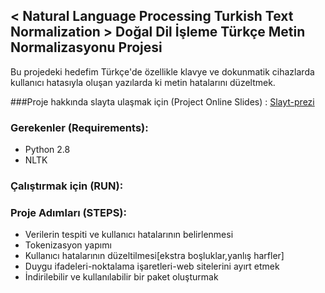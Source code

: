 ## < Natural Language Processing Turkish Text Normalization > Doğal Dil İşleme Türkçe Metin Normalizasyonu Projesi
 Bu projedeki hedefim Türkçe'de özellikle klavye ve dokunmatik cihazlarda kullanıcı hatasıyla oluşan yazılarda ki metin hatalarını düzeltmek.

###Proje hakkında slayta ulaşmak için (Project Online Slides) :  [Slayt-prezi](https://prezi.com/_s4nirxrn7c5/metin-normalizasyonu/)

### Gerekenler (Requirements):
- Python 2.8
- NLTK

### Çalıştırmak için (RUN): 

### Proje Adımları (STEPS):
- Verilerin tespiti ve kullanıcı hatalarının belirlenmesi
- Tokenizasyon yapımı
- Kullanıcı hatalarının düzeltilmesi[ekstra boşluklar,yanlış harfler]
- Duygu ifadeleri-noktalama işaretleri-web sitelerini ayırt etmek
- İndirilebilir ve kullanılabilir bir paket oluşturmak



